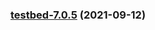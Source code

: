 
<a name="testbed-7.0.5"></a>
### [testbed-7.0.5](https://github.com/truecharts/apps/compare/testbed-7.0.4...testbed-7.0.5) (2021-09-12)

